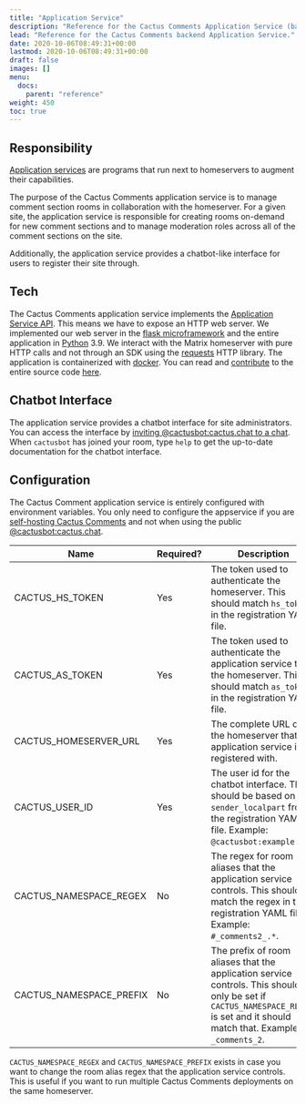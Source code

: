 ```yaml
---
title: "Application Service"
description: "Reference for the Cactus Comments Application Service (backend)"
lead: "Reference for the Cactus Comments backend Application Service."
date: 2020-10-06T08:49:31+00:00
lastmod: 2020-10-06T08:49:31+00:00
draft: false
images: []
menu:
  docs:
    parent: "reference"
weight: 450
toc: true
---
```


## Responsibility

[Application
services](https://www.matrix.org/docs/guides/application-services/) are
programs that run next to homeservers to augment their capabilities.

The purpose of the Cactus Comments application service is to manage comment
section rooms in collaboration with the homeserver. For a given site, the
application service is responsible for creating rooms on-demand for new comment
sections and to manage moderation roles across all of the comment sections on
the site.

Additionally, the application service provides a chatbot-like interface for
users to register their site through.


## Tech

The Cactus Comments application service implements the [Application Service
API](https://matrix.org/docs/spec/application_service/r0.1.2). This means we
have to expose an HTTP web server. We implemented our web server in the [flask
microframework](https://flask.palletsprojects.com/) and the entire application
in [Python](https://www.python.org/) 3.9. We interact with the Matrix
homeserver with pure HTTP calls and not through an SDK using the
[requests](https://requests.readthedocs.io/) HTTP library. The application is
containerized with [docker](https://www.docker.com/). You can read and
[contribute](../../community/contribute/) to the entire source code
[here](https://gitlab.com/cactus-comments/cactus-appservice).


## Chatbot Interface

The application service provides a chatbot interface for site administrators.
You can access the interface by [inviting @cactusbot:cactus.chat to a
chat](https://matrix.to/#/@cactusbot:cactus.chat). When `cactusbot` has joined
your room, type `help` to get the up-to-date documentation for the chatbot
interface.


## Configuration

The Cactus Comment application service is entirely configured with environment
variables. You only need to configure the appservice if you are [self-hosting
Cactus Comments](../../self-hosting/introduction) and not when using the public
[@cactusbot:cactus.chat](https://matrix.to/#/@cactusbot:cactus.chat).

| Name                    | Required? | Description                                                                                                                                                                    |
|-------------------------|-----------|--------------------------------------------------------------------------------------------------------------------------------------------------------------------------------|
| CACTUS_HS_TOKEN         | Yes       | The token used to authenticate the homeserver. This should match `hs_token` in the registration YAML file.                                                                     |
| CACTUS_AS_TOKEN         | Yes       | The token used to authenticate the application service to the homeserver. This should match  `as_token` in the registration YAML file.                                         |
| CACTUS_HOMESERVER_URL   | Yes       | The complete URL of the homeserver that the application service is registered with.                                                                                            |
| CACTUS_USER_ID          | Yes       | The user id for the chatbot interface. This should be based on `sender_localpart` from the registration YAML file. Example: `@cactusbot:example.com`.                          |
| CACTUS_NAMESPACE_REGEX  | No        | The regex for room aliases that the application service controls. This should match the regex in the registration YAML file. Example: `#_comments2_.*`.                        |
| CACTUS_NAMESPACE_PREFIX | No        | The prefix of room aliases that the application service controls. This should only be set if `CACTUS_NAMESPACE_REGEX` is set and it should match that. Example: `_comments_2`. |

`CACTUS_NAMESPACE_REGEX` and `CACTUS_NAMESPACE_PREFIX` exists in case you want
to change the room alias regex that the application service controls. This is
useful if you want to run multiple Cactus Comments deployments on the same
homeserver.
